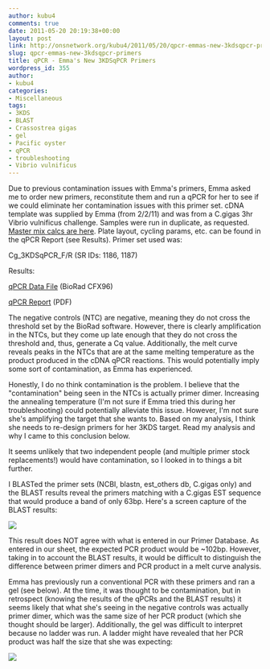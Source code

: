 ```yaml
---
author: kubu4
comments: true
date: 2011-05-20 20:19:38+00:00
layout: post
link: http://onsnetwork.org/kubu4/2011/05/20/qpcr-emmas-new-3kdsqpcr-primers/
slug: qpcr-emmas-new-3kdsqpcr-primers
title: qPCR - Emma's New 3KDSqPCR Primers
wordpress_id: 355
author:
- kubu4
categories:
- Miscellaneous
tags:
- 3KDS
- BLAST
- Crassostrea gigas
- gel
- Pacific oyster
- qPCR
- troubleshooting
- Vibrio vulnificus
---
```


Due to previous contamination issues with Emma's primers, Emma asked me to order new primers, reconstitute them and run a qPCR for her to see if we could eliminate her contamination issues with this primer set. cDNA template was supplied by Emma (from 2/2/11) and was from a C.gigas 3hr Vibrio vulnificus challenge. Samples were run in duplicate, as requested. [Master mix calcs are here](http://eagle.fish.washington.edu/Arabidopsis/Notebook%20Workup%20Files/20110520-01.jpg). Plate layout, cycling params, etc. can be found in the qPCR Report (see Results). Primer set used was:

Cg_3KDSqPCR_F/R (SR IDs: 1186, 1187)

Results:

[ qPCR Data File](http://eagle.fish.washington.edu/Arabidopsis/qPCR/CFX96/Roberts%20Lab_2011-05-20%2009-51-14_CC009827.pcrd) (BioRad CFX96)

[ qPCR Report](http://eagle.fish.washington.edu/Arabidopsis/qPCR/CFX96/Roberts%20Lab_2011-05-20%2009-51-14_CC009827.pdf) (PDF)

The negative controls (NTC) are negative, meaning they do not cross the threshold set by the BioRad software. However, there is clearly amplification in the NTCs, but they come up late enough that they do not cross the threshold and, thus, generate a Cq value. Additionally, the melt curve reveals peaks in the NTCs that are at the same melting temperature as the product produced in the cDNA qPCR reactions. This would potentially imply some sort of contamination, as Emma has experienced.

Honestly, I do no think contamination is the problem. I believe that the "contamination" being seen in the NTCs is actually primer dimer. Increasing the annealing temperature (I'm not sure if Emma tried this during her troubleshooting) could potentially alleviate this issue. However, I'm not sure she's amplifying the target that she wants to. Based on my analysis, I think she needs to re-design primers for her 3KDS target. Read my analysis and why I came to this conclusion below.

It seems unlikely that two independent people (and multiple primer stock replacements!) would have contamination, so I looked in to things a bit further.

I BLASTed the primer sets (NCBI, blastn, est_others db, C.gigas only) and the BLAST results reveal the primers matching with a C.gigas EST sequence that would produce a band of only 63bp. Here's a screen capture of the BLAST results:

![](http://eagle.fish.washington.edu/Arabidopsis/20110520%203KDS%20Primer%20BLAST.png)

This result does NOT agree with what is entered in our Primer Database. As entered in our sheet, the expected PCR product would be ~102bp. However, taking in to account the BLAST results, it would be difficult to distinguish the difference between primer dimers and PCR product in a melt curve analysis.

Emma has previously run a conventional PCR with these primers and ran a gel (see below). At the time, it was thought to be contamination, but in retrospect (knowing the results of the qPCRs and the BLAST results) it seems likely that what she's seeing in the negative controls was actually primer dimer, which was the same size of her PCR product (which she thought should be larger). Additionally, the gel was difficult to interpret because no ladder was run. A ladder might have revealed that her PCR product was half the size that she was expecting:

![](https://img.skitch.com/20110429-nqk65dm89m3ceqpm9672a5q1jj.jpg)
